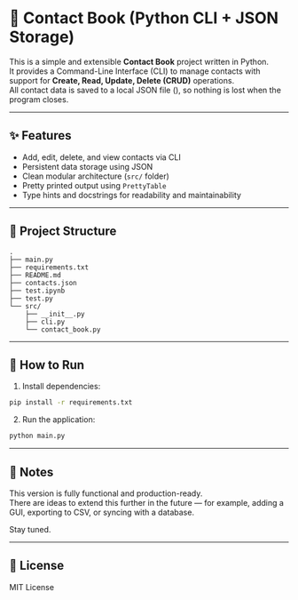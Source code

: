 # 📒 Contact Book (Python CLI + JSON Storage)

This is a simple and extensible **Contact Book** project written in Python.  
It provides a Command-Line Interface (CLI) to manage contacts with support for **Create, Read, Update, Delete (CRUD)** operations.  
All contact data is saved to a local JSON file (), so nothing is lost when the program closes.

---

## ✨ Features

- Add, edit, delete, and view contacts via CLI
- Persistent data storage using JSON
- Clean modular architecture (`src/` folder)
- Pretty printed output using `PrettyTable`
- Type hints and docstrings for readability and maintainability

---

## 📁 Project Structure

```
.
├── main.py
├── requirements.txt
├── README.md
├── contacts.json
├── test.ipynb
├── test.py
└── src/
    ├── __init__.py
    ├── cli.py
    └── contact_book.py
```

---

## 🚀 How to Run

1. Install dependencies:
```bash
pip install -r requirements.txt
```

2. Run the application:
```bash
python main.py
```

---

## 📌 Notes

This version is fully functional and production-ready.  
There are ideas to extend this further in the future — for example, adding a GUI, exporting to CSV, or syncing with a database.

Stay tuned.

---

## 📄 License

MIT License
